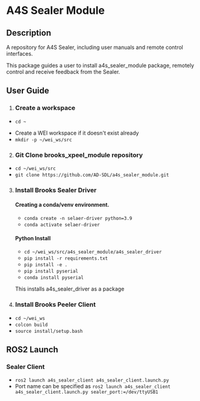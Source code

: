 # A4S Sealer Module


## Description
A repository for A4S Sealer, including user manuals and remote control interfaces.

This package guides a user to install a4s_sealer_module package, remotely control and receive feedback from the Sealer.

## User Guide
1. ### Create a workspace
- `cd ~`
<!-- - `source /opt/ros/foxy/setup.bash` -->
- Create a WEI workspace if it doesn't exist already
- `mkdir -p ~/wei_ws/src`

2. ### Git Clone brooks_xpeel_module repository
- `cd ~/wei_ws/src`
- `git clone https://github.com/AD-SDL/a4s_sealer_module.git`

3. ### Install Brooks Sealer Driver
    #### Creating a conda/venv environment.
    - `conda create -n selaer-driver python=3.9`
    - `conda activate selaer-driver`

    #### Python Install 
    - `cd ~/wei_ws/src/a4s_sealer_module/a4s_sealer_driver`
    - `pip install -r requirements.txt`
    - `pip install -e .`
    - `pip install pyserial`
    - `conda install pyserial`

    This installs a4s_sealer_driver as a package
4. ### Install Brooks Peeler Client
- `cd ~/wei_ws`
- `colcon build`
- `source install/setup.bash`

## ROS2 Launch

### Sealer Client
 - `ros2 launch a4s_sealer_client a4s_sealer_client.launch.py`
 - Port name can be specified as `ros2 launch a4s_sealer_client a4s_sealer_client.launch.py sealer_port:=/dev/ttyUSB1`
<p>&nbsp;</p>


		
